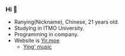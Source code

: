 ### Hi 👋

- Ranying(Nickname), Chinese, 21 years old. 
- Studying in ITMO University.
- Programming in company.
- Website is [Yir.moe](https://yir.moe)
  - [Ying' music](https://music.yir.moe)
<!-- mkdocs gh-deploy -->
